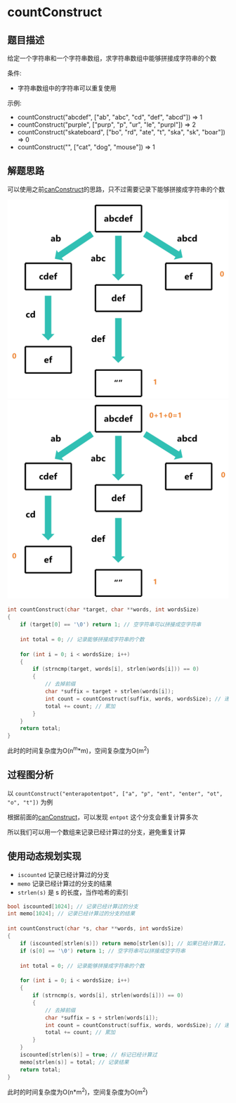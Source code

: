 # countConstruct

## 题目描述

给定一个字符串和一个字符串数组，求字符串数组中能够拼接成字符串的个数

条件:
- 字符串数组中的字符串可以重复使用

示例: 
- countConstruct("abcdef", ["ab", "abc", "cd", "def", "abcd"]) => 1
- countConstruct("purple", ["purp", "p", "ur", "le", "purpl"]) => 2
- countConstruct("skateboard", ["bo", "rd", "ate", "t", "ska", "sk", "boar"]) => 0
- countConstruct("", ["cat", "dog", "mouse"]) => 1

## 解题思路

可以使用之前[canConstruct](../6.canConstruct/README.md#解题思路)的思路，只不过需要记录下能够拼接成字符串的个数

![step1](imgs/step1.png)
![step2](imgs/step2.png)

```c
int countConstruct(char *target, char **words, int wordsSize)
{
    if (target[0] == '\0') return 1; // 空字符串可以拼接成空字符串

    int total = 0; // 记录能够拼接成字符串的个数

    for (int i = 0; i < wordsSize; i++)
    {
        if (strncmp(target, words[i], strlen(words[i])) == 0)
        {
            // 去掉前缀
            char *suffix = target + strlen(words[i]);
            int count = countConstruct(suffix, words, wordsSize); // 递归
            total += count; // 累加
        }
    }
    return total;
}
```

此时的时间复杂度为O(n<sup>m</sup>*m)，空间复杂度为O(m<sup>2</sup>)

## 过程图分析

以 `countConstruct("enterapotentpot", ["a", "p", "ent", "enter", "ot", "o", "t"])` 为例

根据前面的[canConstruct](../6.canConstruct/README.md#过程图分析)，可以发现 `entpot` 这个分支会重复计算多次

所以我们可以用一个数组来记录已经计算过的分支，避免重复计算

## 使用动态规划实现

- `iscounted` 记录已经计算过的分支
- `memo` 记录已经计算过的分支的结果
- `strlen(s)` 是 s 的长度，当作哈希的索引

```c
bool iscounted[1024]; // 记录已经计算过的分支
int memo[1024]; // 记录已经计算过的分支的结果

int countConstruct(char *s, char **words, int wordsSize)
{
    if (iscounted[strlen(s)]) return memo[strlen(s)]; // 如果已经计算过，直接返回结果
    if (s[0] == '\0') return 1; // 空字符串可以拼接成空字符串
    
    int total = 0; // 记录能够拼接成字符串的个数

    for (int i = 0; i < wordsSize; i++)
    {
        if (strncmp(s, words[i], strlen(words[i])) == 0)
        {
            // 去掉前缀
            char *suffix = s + strlen(words[i]);
            int count = countConstruct(suffix, words, wordsSize); // 递归
            total += count; // 累加
        }
    }
    iscounted[strlen(s)] = true; // 标记已经计算过
    memo[strlen(s)] = total; // 记录结果
    return total;
}
```

此时的时间复杂度为O(n*m<sup>2</sup>)，空间复杂度为O(m<sup>2</sup>)